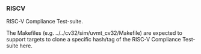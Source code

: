 ### RISCV
RISC-V Compliance Test-suite.

The Makefiles (e.g. ../../cv32/sim/uvmt_cv32/Makefile) are expected to support targets to clone a specific hash/tag of the RISC-V Compliance Test-suite here.
